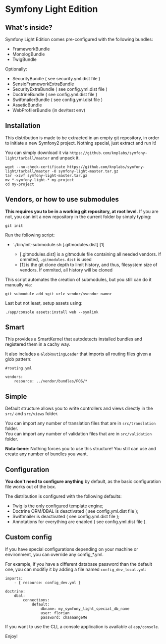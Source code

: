 Symfony Light Edition
=====================

What's inside?
--------------

Symfony Light Edition comes pre-configured with the following bundles:

 * FrameworkBundle
 * MonologBundle
 * TwigBundle

Optionally:

 * SecurityBundle ( see security.yml.dist file )
 * SensioFrameworkExtraBundle
 * SecurityExtraBundle ( see config.yml.dist file )
 * DoctrineBundle ( see config.yml.dist file )
 * SwiftmailerBundle ( see config.yml.dist file )
 * AsseticBundle
 * WebProfilerBundle (in dev/test env)

Installation
------------

This distribution is made to be extracted in an empty git repository, in order to initiate a new Symfony2 project.
Nothing special, just extract and run it!

You can simply download it via `https://github.com/knplabs/symfony-light/tarball/master` and unpack it.

    wget --no-check-certificate https://github.com/knplabs/symfony-light/tarball/master -O symfony-light-master.tar.gz
    tar -xzvf symfony-light-master.tar.gz
    mv *-symfony-light-* my-project
    cd my-project

Vendors, or how to use submodules
---------------------------------

**This requires you to be in a working git repository, at root level.**
If you are not, you can init a new repository in the current folder by simply typing:

    git init

Run the following script:

 * `./bin/init-submodule.sh [.gitmodules.dist] [1]

   * [.gitmodules.dist] is a gitmodule file containing all needed vendors. If ommited, ``.gitmodules.dist`` is used
   * [1] is the git clone depth to limit history, and thus, filesystem size of vendors. If ommited, all history will be cloned

This script automates the creation of submodules, but you still can do it manually via:

    git submodule add <git url> vendor/<vendor name>


Last but not least, setup assets using:

    ./app/console assets:install web --symlink


Smart
-----

This provides a SmartKernel that autodetects installed bundles and registered them in a cachy way.

It also includes a `GlobRoutingLoader` that imports all routing files given a glob pattern:

    #routing.yml

    vendors:
        resource: ../vendor/bundles/FOS/*


Simple
------

Default structure allows you to write controllers and views directly in the `src/` and `src/views` folder.  

You can import any number of translation files that are in `src/translation` folder.  
You can import any number of validation files that are in `src/validation` folder.  

**Nota-bene**: Nothing forces you to use this structure! You still can use and create any number of bundles you want.  



Configuration
-------------

**You don't need to configure anything** by default, as the basic configuration file works out of the box.

The distribution is configured with the following defaults:

 * Twig is the only configured template engine;
 * Doctrine ORM/DBAL is deactivated ( see config.yml.dist file );
 * Swiftmailer is deactivated ( see config.yml.dist file );
 * Annotations for everything are enabled ( see config.yml.dist file ).


Custom config
-------------

If you have special configurations depending on your machine or environment, you can override any config_*.yml.

For example, if you have a different database password than the default one, you can modifiy it by adding a file named `config_dev_local.yml`:

    imports:
        - { resource: config_dev.yml }

    doctrine:
        dbal:
            connections:
                default:
                    dbname: my_symfony_light_special_db_name
                    user: florian
                    password: chaaaangeMe


If you want to use the CLI, a console application is available at
`app/console`. 

Enjoy!
